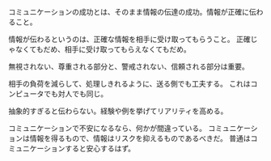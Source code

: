 コミュニケーションの成功とは、そのまま情報の伝達の成功。情報が正確に伝わること。

情報が伝わるというのは、正確な情報を相手に受け取ってもらうこと。
正確じゃなくてもだめ、相手に受け取ってもらえなくてもだめ。

無視されない、尊重される部分と、警戒されない、信頼される部分は重要。

相手の負荷を減らして、処理しきれるように、送る側でも工夫する。
これはコンピュータでも対人でも同じ。

抽象的すぎると伝わらない。経験や例を挙げてリアリティを高める。

コミュニケーションで不安になるなら、何かが間違っている。
コミュニケーションは情報を得るもので、情報はリスクを抑えるものであるべきだ。
普通はコミュニケーションすると安心するはず。
